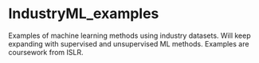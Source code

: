 # IndustryML_examples
Examples of machine learning methods using industry datasets. Will keep expanding with supervised and unsupervised ML methods. Examples are coursework from ISLR.
